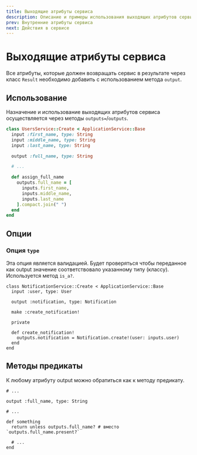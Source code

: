 ```yaml
---
title: Выходящие атрибуты сервиса
description: Описание и примеры использования выходящих атрибутов сервиса
prev: Внутренние атрибуты сервиса
next: Действия в сервисе
---
```


# Выходящие атрибуты сервиса

Все атрибуты, которые должен возвращать сервис в результате через класс `Result`
необходимо добавить с использованием метода `output`.

## Использование

Назначение и использование выходящих атрибутов сервиса осуществляется через методы `outputs=`/`outputs`.

```ruby
class UsersService::Create < ApplicationService::Base
  input :first_name, type: String
  input :middle_name, type: String
  input :last_name, type: String

  output :full_name, type: String

  # ...

  def assign_full_name
    outputs.full_name = [
      inputs.first_name,
      inputs.middle_name,
      inputs.last_name
    ].compact.join(" ")
  end
end
```

## Опции

### Опция `type`

Эта опция является валидацией.
Будет проверяться чтобы переданное как output значение соответствовало указанному типу (классу).
Используется метод `is_a?`.

```ruby{4,11}
class NotificationService::Create < ApplicationService::Base
  input :user, type: User

  output :notification, type: Notification

  make :create_notification!

  private

  def create_notification!
    outputs.notification = Notification.create!(user: inputs.user)
  end
end
```

## Методы предикаты

К любому атрибуту output можно обратиться как к методу предикату.


```ruby{8}
# ...

output :full_name, type: String

# ...

def something
  return unless outputs.full_name? # вместо `outputs.full_name.present?`
  
  # ...
end
```
